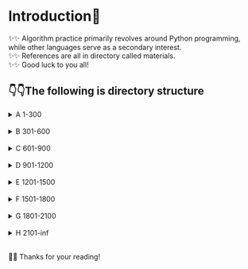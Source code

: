 # Introduction👋
✨✨ Algorithm practice primarily revolves around Python programming, while other languages serve as a secondary interest.<br>
✨✨ References are all in directory called materials.<br>
✨✨ Good luck to you all!

## 👇👇The following is directory structure
<details>
  <summary>A 1-300 </summary>

```
C:.
├───0001 Two Sum
│   └───assets
├───0002 Add Two Numbers
│   └───assets
├───0003 Longest Substring Without Repeating Characters
│   └───assets
├───0007 Reverse Integer
│   └───assets
├───0009 Palindrome Number
│   └───assets
├───0011 Container With Most Water
│   └───assets
├───0013 Roman to Integer
│   └───assets
├───0015 3Sum
│   └───assets
├───0016 3Sum Closest
│   └───assets
├───0018 4Sum
│   └───assets
├───0020 Valid Parentheses
│   └───assets
├───0021 Merge Two Sorted Lists
│   └───assets
├───0026 Remove Duplicates from Sorted Array
│   └───assets
├───0027 Remove Element
│   └───assets
├───0028 Implement strStr()
│   └───assets
├───0035 Search Insert Position
│   └───assets
├───0049 Group Anagrams
│   └───assets
├───0056 Merge Intervals
│   └───assets
├───0058 Length of Last Word
│   └───assets
├───0066 Plus One
├───0067 Add Binary
│   └───assets
├───0069 Sqrt(x)
│   └───assets
├───0070 Climbing Stairs
│   └───assets
├───0075 Sort Colors
│   └───assets
├───0083 Remove Duplicates from Sorted List
│   └───assets
├───0088 Merge Sorted Array
│   └───assets
├───0094 Binary Tree Inorder Traversal
│   └───assets
├───0100 Same Tree
│   └───assets
├───0101 Symmetric Tree
│   └───assets
├───0104 Maximum Depth of Binary Tree
│   └───assets
├───0108 Convert Sorted Array to Binary Search Tree
│   └───assets
├───0110 Balanced Binary Tree
│   └───assets
├───0111 Minimum Depth of Binary Tree
│   └───assets
├───0118 Pascal's Triangle
│   └───assets
├───0119 Pascal's Triangle II
│   └───assets
├───0121 Best Time to Buy and Sell Stock
│   └───assets
├───0125 Valid Palindrome
│   └───assets
├───0136 Single Number
│   └───assets
├───0141 Linked List Cycle
│   └───assets
├───0144 Binary Tree Preorder Traversal
│   └───assets
├───0145 Binary Tree Postorder Traversal
│   └───assets
├───0160 Intersection of Two Linked Lists
│   └───assets
├───0167 Two Sum II - Input array is sorted
│   └───assets
├───0203 Remove Linked List Elements
│   └───assets
├───0206 Reverse Linked List
│   └───assets
├───0225 Implement Stack using Queues
│   └───assets
├───0234 Palindrome Linked List
│   └───assets
├───0237 Delete Node in a Linked List
│   └───assets
├───0242 Valid Anagram
│   └───assets
├───0278 First Bad Version
│   └───assets
└───0283 Move Zeroes
    └───assets    
```
</details>

<br>

<details>
  <summary>B 301-600 </summary>

```
C:.
├───0303 Range Sum Query - Immutable
│   └───assets
├───0338 Counting Bits
│   └───assets
├───0389 Find the Difference
│   └───assets
├───0392 Is Subsequence
│   └───assets
├───0401 Binary Watch
│   └───assets
└───0459 Repeated Substring Pattern
    └───assets  
```
</details>

<br>

<details>
  <summary>C 601-900 </summary>

```
C:.
├───0657 Robot Return to Origin
│   └───assets
├───0682 Baseball Game
│   └───assets
├───0709 To Lower Case
│   └───assets
├───0876 Middle of the Linked List
│   └───assets
└───0896 Monotonic Array
    └───assets
```
</details>

<br>

<details>
  <summary>D 901-1200 </summary>

```
C:.                                       
├───0657 Robot Return to Origin           
│   └───assets                            
├───0682 Baseball Game                    
│   └───assets                            
├───0709 To Lower Case
│   └───assets
├───0739 Daily Temperatures
│   └───assets
├───0876 Middle of the Linked List
│   └───assets
└───0896 Monotonic Array
    └───assets
```
</details>

<br>

<details>
  <summary>E 1201-1500 </summary>

```
C:.
├───1207 Unique Number of Occurrences
│   └───assets
├───1275 Find Winner on a Tic Tac Toe Game
│   └───assets
├───1385 Find the Distance Value Between Two Arrays
│   └───assets
└───1403 Minimum Subsequence in Non-Increasing Order
    └───assets
```
</details>

<br>

<details>
  <summary>F 1501-1800 </summary>

```
C:.
├───1502 Can Make Arithmetic Progression From Sequence
│   └───assets
├───1523 Count Odd Numbers in an Interval Range
│   └───assets
├───1572 Matrix Diagonal Sum
│   └───assets
├───1672 Richest Customer Wealth
│   └───assets
├───1688 Count of Matches in Tournament
│   └───assets
└───1768 Merge Strings Alternately
    ├───assets
```
</details>

<br>

<details>
  <summary>G 1801-2100 </summary>

```
C:.
├───1822 Sign of the Product of an Array
│   └───assets
├───1859 Sorting the Sentence
│   └───assets
├───1913 Maximum Product Difference Between Two Pairs
│   └───assets
└───1984 Minimum Difference Between Highest and Lowest of K Scores
    └───assets
```
</details>

<br>

<details>
  <summary>H 2101-inf </summary>

```
C:.                                            
├───2171 Removing Minimum Number of Magic Beans
│   └───assets                                 
├───2744 Find Maximum Number of String Pairs   
│   └───assets                                 
└───2788 Split Strings by Separator
    └───assets
```
</details>

<br>

🌱🌱 Thanks for your reading!

